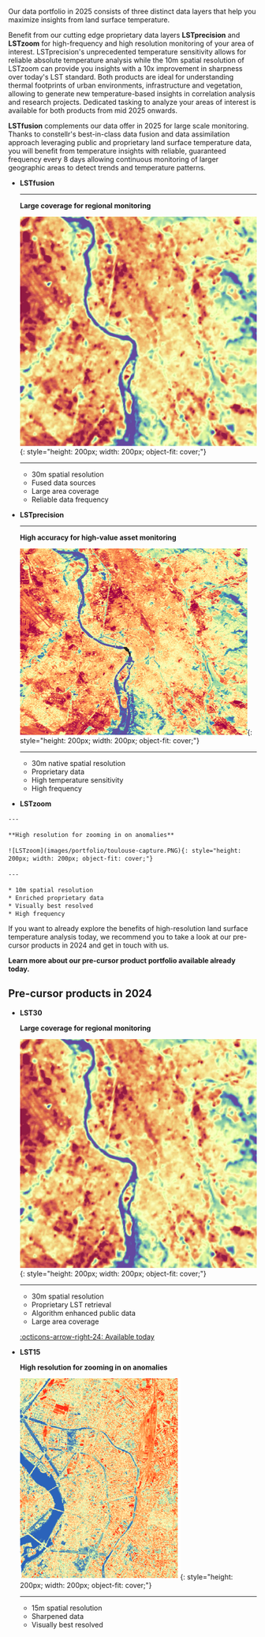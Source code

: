 
Our data portfolio in 2025 consists of three distinct data layers that help you maximize insights from land surface temperature.

Benefit from our cutting edge proprietary data layers **LSTprecision** and **LSTzoom** for high-frequency and high resolution monitoring of your area of interest. LSTprecision's unprecedented temperature sensitivity allows for reliable absolute temperature analysis while the 10m spatial resolution of LSTzoom can provide you insights with a 10x improvement in sharpness over today's LST standard. Both products are ideal for understanding thermal footprints of urban environments, infrastructure and vegetation, allowing to generate new temperature-based insights in correlation analysis and research projects. Dedicated tasking to analyze your areas of interest is available for both products from mid 2025 onwards.

**LSTfusion** complements our data offer in 2025 for large scale monitoring. Thanks to constellr's best-in-class data fusion and data assimilation approach leveraging public and proprietary land surface temperature data, you will benefit from temperature insights with reliable, guaranteed frequency every 8 days allowing continuous monitoring of larger geographic areas to detect trends and temperature patterns.


<div class="grid cards" markdown>

-   __LSTfusion__
    
    ---
    
    **Large coverage for regional monitoring**

    ![LSTfusion](images/portfolio/toulouse-lst30.png){: style="height: 200px; width: 200px; object-fit: cover;"}

    ---

    * 30m spatial resolution
    * Fused data sources
    * Large area coverage
    * Reliable data frequency


-   __LSTprecision__

    ---

    **High accuracy for high-value asset monitoring**
    
    ![LSTprecision](images/portfolio/toulouse-dms30-capture.PNG){: style="height: 200px; width: 200px; object-fit: cover;"}

    ---

    * 30m native spatial resolution
    * Proprietary data
    * High temperature sensitivity
    * High frequency

-    __LSTzoom__
     
    ---

    **High resolution for zooming in on anomalies**
  
    ![LSTzoom](images/portfolio/toulouse-capture.PNG){: style="height: 200px; width: 200px; object-fit: cover;"}

    ---

    * 10m spatial resolution
    * Enriched proprietary data
    * Visually best resolved
    * High frequency


</div>

If you want to already  explore the benefits of high-resolution land surface temperature analysis today, we recommend you to take a look at our pre-cursor products in 2024 and get in touch with us. 

**Learn more about our pre-cursor product portfolio available already today.**

## Pre-cursor products in 2024



<div class="grid cards" markdown>

-   __LST30__

    **Large coverage for regional monitoring**

    ![LST 30](images/portfolio/toulouse-lst30.png){: style="height: 200px; width: 200px; object-fit: cover;"}

    ---

    * 30m spatial resolution
    * Proprietary LST retrieval
    * Algorithm enhanced public data
    * Large area coverage

    [:octicons-arrow-right-24: Available today](lst.md)

-   __LST15__

    **High resolution for zooming in on anomalies**

    ![LST15](images/portfolio/toulouse-capture.PNG){: style="height: 200px; width: 200px; object-fit: cover;"}

    ---

    * 15m spatial resolution
    * Sharpened data
    * Visually best resolved



</div>